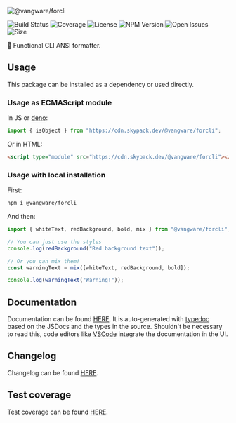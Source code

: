![@vangware/forcli](https://i.imgur.com/CFLNpNS.png)

![Build Status](https://img.shields.io/github/workflow/status/vangware/forcli/Test.svg?style=for-the-badge&labelColor=666&color=2b7&link=https://github.com/vangware/forcli/actions)
![Coverage](https://img.shields.io/coveralls/github/vangware/forcli.svg?style=for-the-badge&labelColor=666&color=2b7&link=https://coveralls.io/github/vangware/forcli)
![License](https://img.shields.io/npm/l/@vangware/forcli.svg?style=for-the-badge&labelColor=666&color=2b7&link=https://github.com/vangware/forcli/blob/main/LICENSE)
![NPM Version](https://img.shields.io/npm/v/@vangware/forcli.svg?style=for-the-badge&labelColor=666&color=2b7&link=https://npm.im/@vangware/forcli)
![Open Issues](https://img.shields.io/github/issues/vangware/forcli.svg?style=for-the-badge&labelColor=666&color=2b7&link=https://github.com/vangware/forcli/issues)
![Size](https://img.shields.io/bundlephobia/minzip/@vangware/forcli.svg?style=for-the-badge&labelColor=666&color=2b7&label=size&link=https://bundlephobia.com/result?p=@vangware/forcli)

🎨 Functional CLI ANSI formatter.

## Usage

This package can be installed as a dependency or used directly.

### Usage as ECMAScript module

In JS or [deno](https://deno.land/):

```js
import { isObject } from "https://cdn.skypack.dev/@vangware/forcli";
```

Or in HTML:

```html
<script type="module" src="https://cdn.skypack.dev/@vangware/forcli"></script>
```

### Usage with local installation

First:

```bash
npm i @vangware/forcli
```

And then:

```js
import { whiteText, redBackground, bold, mix } from "@vangware/forcli";

// You can just use the styles
console.log(redBackground("Red background text"));

// Or you can mix them!
const warningText = mix([whiteText, redBackground, bold]);

console.log(warningText("Warning!"));
```

## Documentation

Documentation can be found [HERE](https://forcli.vangware.com). It is auto-generated with [typedoc](https://typedoc.org/) based on the JSDocs and the types in the source. Shouldn't be necessary to read this, code editors like [VSCode](https://code.visualstudio.com/) integrate the documentation in the UI.

## Changelog

Changelog can be found [HERE](https://github.com/vangware/forcli/blob/main/CHANGELOG.md).

## Test coverage

Test coverage can be found [HERE](https://coveralls.io/github/vangware/forcli).
